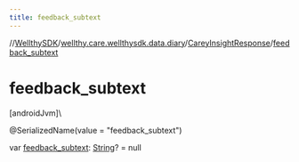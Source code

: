 ```yaml
---
title: feedback_subtext
---
```

//[WellthySDK](../../../index.html)/[wellthy.care.wellthysdk.data.diary](../index.html)/[CareyInsightResponse](index.html)/[feedback_subtext](feedback_subtext.html)



# feedback_subtext



[androidJvm]\




@SerializedName(value = "feedback_subtext")



var [feedback_subtext](feedback_subtext.html): [String](https://kotlinlang.org/api/latest/jvm/stdlib/kotlin/-string/index.html)? = null




